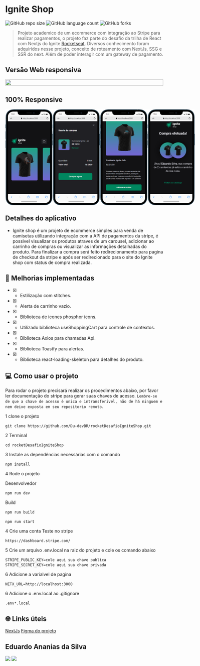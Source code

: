 # Ignite Shop

![GitHub repo size](https://img.shields.io/github/repo-size/Du-devBR/rocketDesafioIgniteShop)
![GitHub language count](https://img.shields.io/github/languages/count/Du-devBR/rocketDesafioIgniteShop)
![GitHub forks](https://img.shields.io/github/forks/Du-devBR/rocketDesafioIgniteShop)

> Projeto academico de um ecommerce com integração ao Stripe para realizar pagamentos, o projeto faz parte do desafio da trilha de React com Nextjs do Ignite [Rocketseat](http://app.ropcketseat.com.br). Diversos conhecimento foram adquiridos nesse projeto, conceito de roteamento com NextJs, SSG e SSR do next. Além de poder interagir com um gateway de pagamento.

## Versão Web responsiva

<div
  style="width:100%; display:flex; gap:16px, flex-wrap: wrap"
>
<img src="./src/assets//screen//igniteShop2.gif" width="100%" height="100%">

</div>

## 100% Responsive

<div
  style="width:100%; display:flex; gap:16px, flex-wrap: wrap"
>
<img src="./src/assets//screen//mobile1.png" width="30%">
<img src="./src/assets//screen//mobile2.png" width="30%">
<img src="./src/assets//screen//mobile3.png" width="30%">
<img src="./src/assets//screen//mobile4.png" width="30%">

</div>

## Detalhes do aplicativo

- Ignite shop é um projeto de ecommerce simples para venda de camisetas utilizando integração com a API de pagamentos da stripe, é possivel visualizar os produtos atraves de um carousel, adicionar ao carrinho de compras ou visualizar as informações detalhadas do produto. Para finalizar a compra será feito redirecionamento para pagina de checkout da stripe e após ser redirecionado para o site do Ignite shop com status de compra realizada.

## 🚀 Melhorias implementadas

- [x] - Estilização com stitches.
- [x] - Alerta de carrinho vazio.
- [x] - Biblioteca de icones phosphor icons.
- [x] - Utilizado biblioteca useShoppingCart para controle de contextos.
- [x] - Biblioteca Axios para chamadas Api.
- [x] - Biblioteca Toastfy para alertas.
- [x] - Biblioteca react-loading-skeleton para detalhes do produto.

## 💻 Como usar o projeto

Para rodar o projeto precisará realizar os procedimentos abaixo, por favor ler documentação do stripe para gerar suas chaves de acesso. `Lembre-se de que a chave de acesso é unica e intransferivel, não de há ninguem e nem deixe exposta em seu repositorio remoto`.

1 clone o projeto

```
git clone https://github.com/Du-devBR/rocketDesafioIgniteShop.git
```

2 Terminal

```
cd rocketDesafioIgniteShop
```

3 Instale as dependências necessárias com o comando

```
npm install
```

4 Rode o projeto

Desenvolvedor

```
npm run dev
```

Build

```
npm run build
```

```
npm run start
```

4 Crie uma conta Teste no stripe

```
https://dashboard.stripe.com/
```

5 Crie um arquivo .env.local na raiz do projeto e cole os comando abaixo

```
STRIPE_PUBLIC_KEY=cole aqui sua chave publica
STRIPE_SECRET_KEY=cole aqui sua chave privada
```

6 Adicione a varialvel de pagina

```
NETX_URL=http://localhost:3000
```

6 Adicione o .env.local ao .gitignore

```
.env*.local
```

## 🌐 Links úteis

[NextJs](https://nextjs.org/)
[Figma do projeto](<https://www.figma.com/file/3rptzmZeCcu2pD62n4VmJ0/Ignite-Shop-2.0-%E2%80%A2-Desafio-React-(Copy)?type=design&node-id=2%3A12&mode=design&t=imX2egC46ldmMsOJ-1>)

## Eduardo Ananias da Silva

[<img src="https://img.shields.io/badge/linkedin-%230077B5.svg?&style=for-the-badge&logo=linkedin&logoColor=white" />](https://www.linkedin.com/in/eduardo-ananias-29a53048/)
[<img src=" https://img.shields.io/badge/GitHub-100000?style=for-the-badge&logo=github&logoColor=white" />](https://github.com/Du-devBR)
